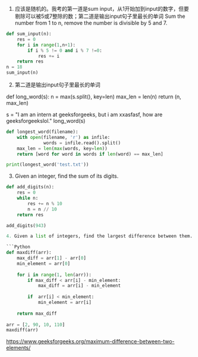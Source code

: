 1. 应该是随机的。我考的第一道是sum input，从1开始加到input的数字，但要剔除可以被5或7整除的数；第二道是输出input句子里最长的单词
Sum the number from 1 to n, remove the number is  divisible by 5 and 7.

```Python
def sum_input(n):
    res = 0
    for i in range(1,n+1):
        if i % 5 != 0 and i % 7 !=0:
            res += i 
    return res
n = 18
sum_input(n)
```

2. 第二道是输出input句子里最长的单词

def long_word(s):
    n = max(s.split(), key=len)
    max_len = len(n)
    return (n, max_len)

s = "I am an intern at geeksforgeeks, but i am xxasfasf, how are geeksforgeekslol."
long_word(s)

```Python
def longest_word(filename):
    with open(filename, 'r') as infile:
              words = infile.read().split()
    max_len = len(max(words, key=len))
    return [word for word in words if len(word) == max_len]

print(longest_word('test.txt'))
```

3. Given an integer, find the sum of its digits. 
```Python
def add_digits(n):
    res = 0
    while n:
        res += n % 10
        n = n // 10
    return res

add_digits(943)

4. Given a list of integers, find the largest difference between them.

```Python
def maxdiff(arr):
    max_diff = arr[1] - arr[0]
    min_element = arr[0]
    
    for i in range(1, len(arr)):
        if max_diff < arr[i] - min_element:
            max_diff = arr[i] - min_element
        
        if  arr[i] < min_element:
            min_element = arr[i]
        
    return max_diff
    
arr = [2, 90, 10, 110] 
maxdiff(arr)
```

https://www.geeksforgeeks.org/maximum-difference-between-two-elements/
